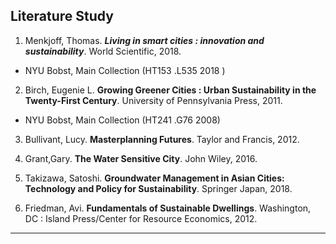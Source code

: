 ## Literature Study

1. Menkjoff, Thomas. *__Living in smart cities : innovation and sustainability__*. World Scientific, 2018.

  * NYU Bobst, Main Collection (HT153 .L535 2018 )

2. Birch, Eugenie L. __Growing Greener Cities : Urban Sustainability in the Twenty-First Century__. University of Pennsylvania Press, 2011.

  * NYU Bobst, Main Collection  (HT241 .G76 2008)

3. Bullivant, Lucy. __Masterplanning Futures__. Taylor and Francis, 2012.

4. Grant,Gary. __The Water Sensitive City__. John Wiley, 2016.

5. Takizawa, Satoshi. __Groundwater Management in Asian Cities: Technology and Policy for Sustainability__. Springer Japan, 2018.

6. Friedman, Avi. __Fundamentals of Sustainable Dwellings__. Washington, DC : Island Press/Center for Resource Economics, 2012.

---
